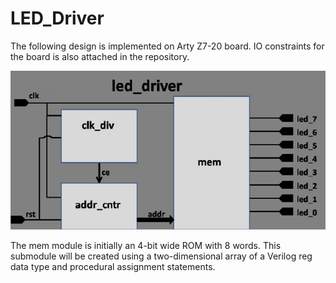# LED_Driver

The following design is implemented on Arty Z7-20 board. IO constraints for the board is also attached in the repository.

<img src="LED_Driver.jpg">

The mem module is initially an 4-bit wide ROM with 8 words. This submodule will be created using a two-dimensional array of a Verilog reg data type and procedural assignment statements.
